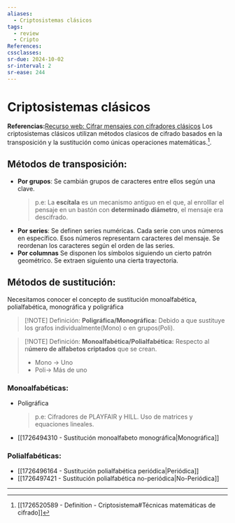 ```yaml
---
aliases:
  - Criptosistemas clásicos
tags:
  - review
  - Cripto
References: 
cssclasses:
sr-due: 2024-10-02
sr-interval: 2
sr-ease: 244
---
```

# Criptosistemas clásicos

**Referencias:**[Recurso web: Cifrar mensajes con cifradores clásicos](https://www.cryptool.org/en/cto/)
Los criptosistemas clásicos utilizan métodos clasicos de cifrado basados en la transposición y la sustitución como únicas operaciones matemáticas.[^1].
## Métodos de transposición:
+ **Por grupos**: 
	Se cambián grupos de caracteres entre ellos según una clave. 
	> p.e: La **escítala** es un mecanismo antiguo en el que, al enrolllar el pensaje en un bastón con **determinado diámetro**, el mensaje era descifrado. 
+ **Por series**:
	Se definen series numéricas. Cada serie con unos números en específico. Esos números representarn caracteres del mensaje. Se reordenan los caracteres según el orden de las series.
+ **Por columnas**
	Se disponen los símbolos siguiendo un cierto patrón geométrico. Se extraen siguiento una cierta trayectoria.
## Métodos de sustitución:
Necesitamos conocer el concepto de sustitución monoalfabética, polialfabética, monográfica y poligráfica

> [!NOTE] Definición:
> **Poligráfica/Monográfica:** Debido a que sustituye los grafos individualmente(Mono) o en grupos(Poli).

> [!NOTE] Definición:
> **Monoalfabética/Polialfabética:** Respecto al n**úmero de alfabetos criptados** que se crean. 
> + Mono → Uno
> + Poli→ Más de uno

### Monoalfabéticas:
+ Poligráfica
	>p.e: Cifradores de PLAYFAIR y HILL. Uso de matrices y equaciones lineales.
+ [[1726494310 - Sustitución monoalfabeto monográfica|Monográfica]]
### Polialfabéticas:
+ [[1726496164 - Sustitución polialfabética periódica|Periódica]]
+ [[1726497421 - Sustitución polialfabética no-periódica|No-Periódica]]
***
[^1]: [[1726520589 - Definition - Criptosistema#Técnicas matemáticas de cifrado]]

